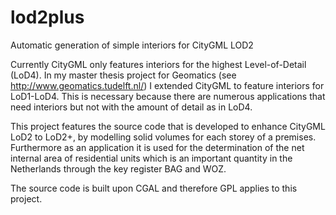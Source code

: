 # lod2plus
Automatic generation of simple interiors for CityGML LOD2

Currently CityGML only features interiors for the highest Level-of-Detail (LoD4). In my master thesis project for Geomatics (see http://www.geomatics.tudelft.nl/) I extended CityGML to feature interiors for LoD1-LoD4. This is necessary because there are numerous applications that need interiors but not with the amount of detail as in LoD4.

This project features the source code that is developed to enhance CityGML LoD2 to LoD2+, by modelling solid volumes for each storey of a premises. Furthermore as an application it is used for the determination of the net internal area of residential units which is an important quantity in the Netherlands through the key register BAG and WOZ.

The source code is built upon CGAL and therefore GPL applies to this project.
